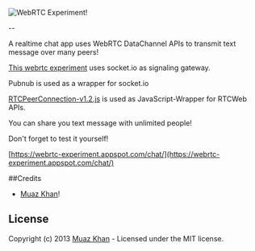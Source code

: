 ![WebRTC Experiment!](https://muazkh.appspot.com/images/WebRTC.png)

--

A realtime chat app uses WebRTC DataChannel APIs to transmit text message over many peers!

[This webrtc experiment](https://webrtc-experiment.appspot.com/chat/) uses socket.io as signaling gateway.

Pubnub is used as a wrapper for socket.io

[RTCPeerConnection-v1.2.js](https://webrtc-experiment.appspot.com/lib/RTCPeerConnection-v1.2.js) is used as JavaScript-Wrapper for RTCWeb APIs.

You can share you text message with unlimited people!

Don't forget to test it yourself!

[https://webrtc-experiment.appspot.com/chat/](https://webrtc-experiment.appspot.com/chat/)

##Credits

* [Muaz Khan](http://github.com/muaz-khan)!

## License
Copyright (c) 2013 [Muaz Khan](https://plus.google.com/100325991024054712503) - Licensed under the MIT license.